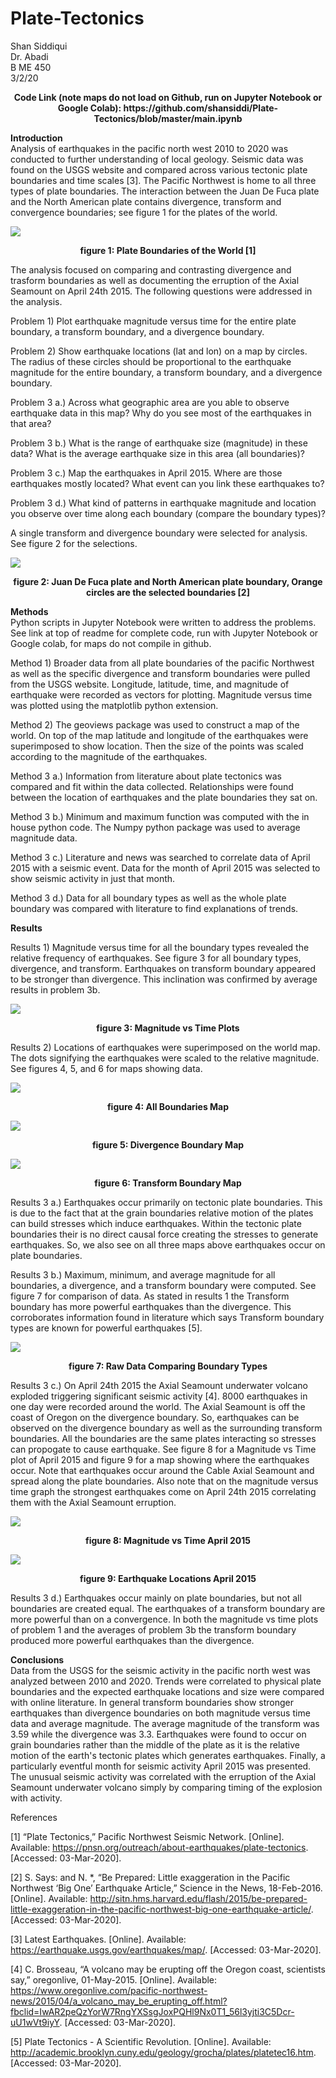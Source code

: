 # Plate-Tectonics
Shan Siddiqui<br />
Dr. Abadi<br />
B ME 450<br />
3/2/20<br />
<p align="center">
<b>Code Link (note maps do not load on Github, run on Jupyter Notebook or Google Colab): https://github.com/shansiddi/Plate-Tectonics/blob/master/main.ipynb</b><br>

<b>Introduction</b><br>
Analysis of earthquakes in the pacific north west 2010 to 2020 was conducted to further understanding of local geology. Seismic data was found on the USGS website and compared across various tectonic plate boundaries and time scales [3]. The Pacific Northwest is home to all three types of plate boundaries. The interaction between the Juan De Fuca plate and the North American plate contains divergence, transform and convergence boundaries; see figure 1 for the plates of the world.

![](images/fig1.jpg)
<p align="center">
<b>figure 1: Plate Boundaries of the World [1]</b><br>

The analysis focused on comparing and contrasting divergence and trasform boundaries as well as documenting the erruption of the Axial Seamount on April 24th 2015. The following questions were addressed in the analysis. 

Problem 1) Plot earthquake magnitude versus time for the entire plate boundary, a transform boundary, and a divergence boundary. 

Problem 2) Show earthquake locations (lat and lon) on a map by circles. The radius of these circles
should be proportional to the earthquake magnitude for the entire boundary, a transform boundary, and a divergence boundary.

Problem 3 a.) Across what geographic area are you able to observe earthquake data in this map? Why do you see most of the earthquakes in that area? 

Problem 3 b.) What is the range of earthquake size (magnitude) in these data? What is the average earthquake size in this area (all boundaries)? 

Problem 3 c.) Map the earthquakes in April 2015. Where are those earthquakes mostly located? What event can you link these earthquakes to? 

Problem 3 d.) What kind of patterns in earthquake magnitude and location you observe over time along each boundary (compare the boundary types)?

A single transform and divergence boundary were selected for analysis. See figure 2 for the selections.

![](images/fig2.jpg)
<p align="center">
<b>figure 2: Juan De Fuca plate and North American plate boundary, Orange circles are the selected boundaries [2]</b><br>  

<b>Methods</b><br>
Python scripts in Jupyter Notebook were written to address the problems. See link at top of readme for complete code, run with Jupyter Notebook or Google colab, for maps do not compile in github.

Method 1) Broader data from all plate boundaries of the pacific Northwest as well as the specific divergence and transform boundaries were pulled from the USGS website. Longitude, latitude, time, and magnitude of earthquake were recorded as vectors for plotting. Magnitude versus time was plotted using the matplotlib python extension.

Method 2) The geoviews package was used to construct a map of the world. On top of the map latitude and longitude of the earthquakes were superimposed to show location. Then the size of the points was scaled according to the magnitude of the earthquakes.

Method 3 a.) Information from literature about plate tectonics was compared and fit within the data collected. Relationships were found between the location of earthquakes and the plate boundaries they sat on. 

Method 3 b.) Minimum and maximum function was computed with the in house python code. The Numpy python package was used to average magnitude data.

Method 3 c.) Literature and news was searched to correlate data of April 2015 with a seismic event. Data for the month of April 2015 was selected to show seismic activity in just that month. 

Method 3 d.) Data for all boundary types as well as the whole plate boundary was compared with literature to find explanations of trends.

<b>Results</b><br>

Results 1) Magnitude versus time for all the boundary types revealed the relative frequency of earthquakes. See figure 3 for all boundary types, divergence, and transform. Earthquakes on transform boundary appeared to be stronger than divergence. This inclination was confirmed by average results in problem 3b. 

![](images/fig3.png)
<p align="center">
<b>figure 3: Magnitude vs Time Plots</b><br> 
  
Results 2) Locations of earthquakes were superimposed on the world map. The dots signifying the earthquakes were scaled to the relative magnitude. See figures 4, 5, and 6 for maps showing data.

![](images/fig4.png)
<p align="center">
<b>figure 4: All Boundaries Map</b><br> 
  
![](images/fig5.png)
<p align="center">
<b>figure 5: Divergence Boundary Map</b><br> 
  
![](images/fig6.png)
<p align="center">
<b>figure 6: Transform Boundary Map</b><br>   

Results 3 a.) Earthquakes occur primarily on tectonic plate boundaries. This is due to the fact that at the grain boundaries relative motion of the plates can build stresses which induce earthquakes. Within the tectonic plate boundaries their is no direct causal force creating the stresses to generate earthquakes. So, we also see on all three maps above earthquakes occur on plate boundaries.

Results 3 b.) Maximum, minimum, and average magnitude for all boundaries, a divergence, and a transform boundary were computed. See figure 7 for comparison of data. As stated in results 1 the Transform boundary has more powerful earthquakes than the divergence. This corroborates information found in literature which says Transform boundary types are known for powerful earthquakes [5].

![](images/fig7.png)
<p align="center">
<b>figure 7: Raw Data Comparing Boundary Types</b><br>  
  
Results 3 c.) On April 24th 2015 the Axial Seamount underwater volcano exploded triggering significant seismic activity [4]. 8000 earthquakes in one day were recorded around the world. The Axial Seamount is off the coast of Oregon on the divergence boundary. So, earthquakes can be observed on the divergence boundary as well as the surrounding transform boundaries. All the boundaries are the same plates interacting so stresses can propogate to cause earthquake. See figure 8 for a Magnitude vs Time plot of April 2015 and figure 9 for a map showing where the earthquakes occur. Note that earthquakes occur around the Cable Axial Seamount and spread along the plate boundaries. Also note that on the magnitude versus time graph the strongest earthquakes come on April 24th 2015 correlating them with the Axial Seamount erruption.

![](images/fig8.png)
<p align="center">
<b>figure 8: Magnitude vs Time April 2015</b><br>  
  
![](images/fig9.png)
<p align="center">
<b>figure 9: Earthquake Locations April 2015</b><br>  

Results 3 d.) Earthquakes occur mainly on plate boundaries, but not all boundaries are created equal. The earthquakes of a transform boundary are more powerful than on a convergence. In both the magnitude vs time plots of problem 1 and the averages of problem 3b the transform boundary produced more powerful earthquakes than the divergence. 

<b>Conclusions</b><br>
Data from the USGS for the seismic activity in the pacific north west was analyzed between 2010 and 2020. Trends were correlated to physical plate boundaries and the expected earthquake locations and size were compared with online literature. In general transform boundaries show stronger earthquakes than divergence boundaries on both magnitude versus time data and average magnitude. The average magnitude of the transform was 3.59 while the divergence was 3.3. Earthquakes were found to occur on grain boundaries rather than the middle of the plate as it is the relative motion of the earth's tectonic plates which generates earthquakes. Finally, a particularly eventful month for seismic activity April 2015 was presented. The unusual seismic activity was correlated with the erruption of the Axial Seamount underwater volcano simply by comparing timing of the explosion with activity. 


References

[1] “Plate Tectonics,” Pacific Northwest Seismic Network. [Online]. Available: https://pnsn.org/outreach/about-earthquakes/plate-tectonics. [Accessed: 03-Mar-2020].

[2] S. Says: and N. *, “Be Prepared: Little exaggeration in the Pacific Northwest ‘Big One’ Earthquake Article,” Science in the News, 18-Feb-2016. [Online]. Available: http://sitn.hms.harvard.edu/flash/2015/be-prepared-little-exaggeration-in-the-pacific-northwest-big-one-earthquake-article/. [Accessed: 03-Mar-2020].

[3] Latest Earthquakes. [Online]. Available: https://earthquake.usgs.gov/earthquakes/map/. [Accessed: 03-Mar-2020].

[4] C. Brosseau, “A volcano may be erupting off the Oregon coast, scientists say,” oregonlive, 01-May-2015. [Online]. Available: https://www.oregonlive.com/pacific-northwest-news/2015/04/a_volcano_may_be_erupting_off.html?fbclid=IwAR2peQzYorW7RngYXSsgJoxPQHl9Nx0T1_56l3yjti3C5Dcr-uU1wVt9iyY. [Accessed: 03-Mar-2020].

[5] Plate Tectonics - A Scientific Revolution. [Online]. Available: http://academic.brooklyn.cuny.edu/geology/grocha/plates/platetec16.htm. [Accessed: 03-Mar-2020].
